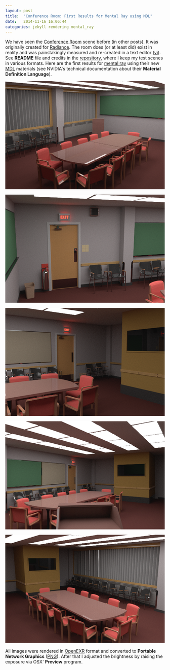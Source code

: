 ```yaml
---
layout: post
title:  "Conference Room: First Results for Mental Ray using MDL"
date:   2014-11-16 16:06:44
categories: jekyll rendering mental_ray
---
```


We have seen the [Conference Room][conf-room] scene before (in other
posts). It was originally created for [Radiance][radiance]. The room
does (or at least did) exist in reality and was painstakingly measured
and re-created in a text editor ([vi][vi]). See __README__ file and
credits in the [repository][repo], where I keep my test scenes in
various formats. Here are the first results for [mental
ray][mental-ray] using their new [MDL][mdl] materials (see NVIDIA's
technical documentation about their __Material Definition Language__).

<img src="/assets/conference_room_mental_ray_current_01.png"
alt="First camera perspective rendered by mental ray" width="650"
class="img-thumbnail"/>

<img src="/assets/conference_room_mental_ray_door1_01.png"
alt="Second camera perspective rendered by mental ray" width="650"
class="img-thumbnail"/>

<img src="/assets/conference_room_mental_ray_door2y_01.png"
alt="Third camera perspective rendered by mental ray" width="650"
class="img-thumbnail"/>

<img src="/assets/conference_room_mental_ray_shaft_01.png"
alt="Forth camera perspective rendered by mental ray" width="650"
class="img-thumbnail"/>

<img src="/assets/conference_room_mental_ray_xY_01.png" alt="Fifth
camera perspective rendered by mental ray" width="650"
class="img-thumbnail"/>

All images were rendered in [OpenEXR][openexr] format and converted to
__Portable Network Graphics__ ([PNG][png]). After that I adjusted the
brightness by raising the exposure via OSX' __Preview__ program.

[conf-room]:          https://www.janwalter.org/renderforum/index.php?topic=15.0
[radiance]:           http://radsite.lbl.gov/radiance
[vi]:                 https://en.wikipedia.org/wiki/Vi
[repo]:               https://github.com/wahn/export_multi/tree/master/04_conference_room
[mental-ray]:         http://www.nvidia-arc.com/mentalray.html
[mdl]:                http://www.nvidia-arc.com/products/iray/technical-documentation.html
[openexr]:            http://www.openexr.org
[png]:                http://en.wikipedia.org/wiki/Portable_Network_Graphics
